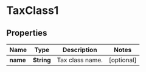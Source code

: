 

# TaxClass1


## Properties

Name | Type | Description | Notes
------------ | ------------- | ------------- | -------------
**name** | **String** | Tax class name. |  [optional]




